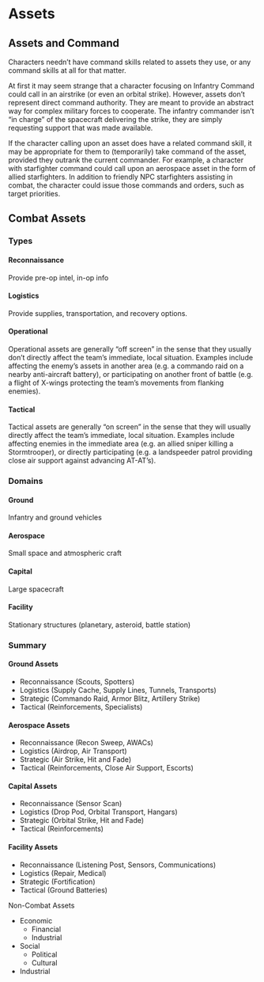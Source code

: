 # Assets

## Assets and Command
Characters needn’t have command skills related to assets they use, or any command skills at all for that matter.

At first it may seem strange that a character focusing on Infantry Command could call in an airstrike (or even an orbital strike). However, assets don’t represent direct command authority. They are meant to provide an abstract way for complex military forces to cooperate. The infantry commander isn’t “in charge” of the spacecraft delivering the strike, they are simply requesting support that was made available.

If the character calling upon an asset does have a related command skill, it may be appropriate for them to (temporarily) take command of the asset, provided they outrank the current commander. For example, a character with starfighter command could call upon an aerospace asset in the form of allied starfighters. In addition to friendly NPC starfighters assisting in combat, the character could issue those commands and orders, such as target priorities.

## Combat Assets

### Types

#### Reconnaissance
Provide pre-op intel, in-op info

#### Logistics
Provide supplies, transportation, and recovery options.

#### Operational
Operational assets are generally “off screen” in the sense that they usually don’t directly affect the team’s immediate, local situation. Examples include affecting the enemy’s assets in another area (e.g. a commando raid on a nearby anti-aircraft battery), or participating on another front of battle (e.g. a flight of X-wings protecting the team’s movements from flanking enemies).

#### Tactical
Tactical assets are generally “on screen” in the sense that they will usually directly affect the team’s immediate, local situation. Examples include affecting enemies in the immediate area (e.g. an allied sniper killing a Stormtrooper), or directly participating (e.g. a landspeeder patrol providing close air support against advancing AT-AT’s).

### Domains

#### Ground
Infantry and ground vehicles

#### Aerospace
Small space and atmospheric craft

#### Capital
Large spacecraft

#### Facility
Stationary structures (planetary, asteroid, battle station)

### Summary

#### Ground Assets
* Reconnaissance (Scouts, Spotters)
* Logistics (Supply Cache, Supply Lines, Tunnels, Transports)
* Strategic (Commando Raid, Armor Blitz, Artillery Strike)
* Tactical (Reinforcements, Specialists)

#### Aerospace Assets
* Reconnaissance (Recon Sweep, AWACs)
* Logistics (Airdrop, Air Transport)
* Strategic (Air Strike, Hit and Fade)
* Tactical (Reinforcements, Close Air Support, Escorts)

#### Capital Assets
* Reconnaissance (Sensor Scan)
* Logistics (Drop Pod, Orbital Transport, Hangars)
* Strategic (Orbital Strike, Hit and Fade) 
* Tactical (Reinforcements)

#### Facility Assets
* Reconnaissance (Listening Post, Sensors, Communications)
* Logistics (Repair, Medical)
* Strategic (Fortification)
* Tactical (Ground Batteries)

Non-Combat Assets
* Economic
  * Financial
  * Industrial
* Social
  * Political
  * Cultural
* Industrial
